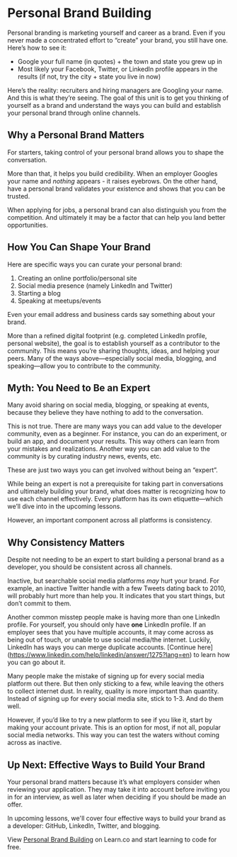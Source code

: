 # Personal Brand Building

Personal branding is marketing yourself and career as a brand. Even if you never made a concentrated effort to “create” your brand, you still have one. Here’s how to see it:

- Google your full name (in quotes) + the town and state you grew up in 
- Most likely your Facebook, Twitter, or LinkedIn profile appears in the results (if not, try the city + state you live in now)


Here’s the reality: recruiters and hiring managers are Googling your name. And this is what they’re seeing. The goal of this unit is to get you thinking of yourself as a brand and understand the ways you can build and establish your personal brand through online channels.

## Why a Personal Brand Matters

For starters, taking control of your personal brand allows you to shape the conversation.

More than that, it helps you build credibility. When an employer Googles your name and *nothing* appears - it raises eyebrows. On the other hand, have a personal brand validates your existence and shows that you can be trusted. 

When applying for jobs, a personal brand can also distinguish you from the competition. And ultimately it may be a factor that can help you land better opportunities.  

## How You Can Shape Your Brand

Here are specific ways you can curate your personal brand:

1. Creating an online portfolio/personal site
2. Social media presence (namely LinkedIn and Twitter)
3. Starting a blog
4. Speaking at meetups/events

Even your email address and business cards say something about your brand.

More than a refined digital footprint (e.g. completed LinkedIn profile, personal website), the goal is to establish yourself as a contributor to the community. This means you’re sharing thoughts, ideas, and helping your peers. Many of the ways above—especially social media, blogging, and speaking—allow you to contribute to the community. 

## Myth: You Need to Be an Expert

Many avoid sharing on social media, blogging, or speaking at events, because they believe they have nothing to add to the conversation.

This is not true. There are many ways you can add value to the developer community, even as a beginner. For instance, you can do an experiment, or build an app, and document your results. This way others can learn from your mistakes and realizations. Another way you can add value to the community is by curating industry news, events, etc. 

These are just two ways you can get involved without being an “expert”. 

While being an expert is not a prerequisite for taking part in conversations and ultimately building your brand, what does matter is recognizing how to use each channel effectively. Every platform has its own etiquette—which we’ll dive into in the upcoming lessons.  

However, an important component across all platforms is consistency.

## Why Consistency Matters

Despite not needing to be an expert to start building a personal brand as a developer, you should be consistent across all channels.

Inactive, but searchable social media platforms *may* hurt your brand. For example, an inactive Twitter handle with a few Tweets dating back to 2010, will probably hurt more than help you. It indicates that you start things, but don’t commit to them. 

Another common misstep people make is having more than one LinkedIn profile. For yourself, you should only have **one** LinkedIn profile. If an employer sees that you have multiple accounts, it may come across as being out of touch, or unable to use social media/the internet. Luckily, LinkedIn has ways you can merge duplicate accounts. [Continue here] (https://www.linkedin.com/help/linkedin/answer/1275?lang=en) to learn how you can go about it. 

Many people make the mistake of signing up for every social media platform out there. But then only sticking to a few, while leaving the others to collect internet dust. In reality, quality is more important than quantity. Instead of signing up for every social media site, stick to 1-3. And do them well.

However, if you’d like to try a new platform to see if you like it, start by making your account private. This is an option for most, if not all, popular social media networks. This way you can test the waters without coming across as inactive. 

## Up Next: Effective Ways to Build Your Brand 

Your personal brand matters because it’s what employers consider when reviewing your application. They may take it into account before inviting you in for an interview, as well as later when deciding if you should be made an offer.

In upcoming lessons, we'll cover four effective ways to build your brand as a developer: GitHub, LinkedIn, Twitter, and blogging.

<p class='util--hide'>View <a href='https://learn.co/lessons/careers-personal-brand-building'>Personal Brand Building</a> on Learn.co and start learning to code for free.</p>
